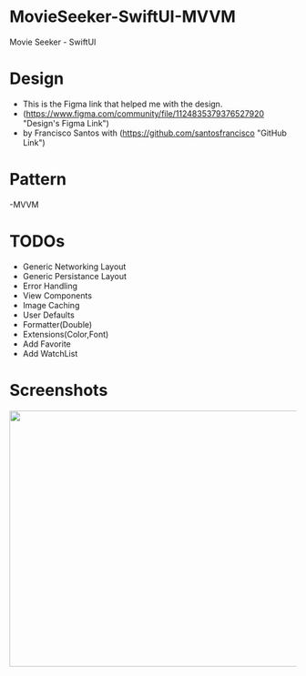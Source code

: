 # MovieSeeker-SwiftUI-MVVM
Movie Seeker - SwiftUI  
# Design
- This is the Figma link that helped me with the design.
- (https://www.figma.com/community/file/1124835379376527920 "Design's Figma Link")
- by Francisco Santos with (https://github.com/santosfrancisco "GitHub Link")

# Pattern
-MVVM

# TODOs
- Generic Networking Layout
- Generic Persistance Layout
- Error Handling
- View Components
- Image Caching
- User Defaults
- Formatter(Double)
- Extensions(Color,Font)
- Add Favorite
- Add WatchList
  
# Screenshots

<img src="https://github.com/MuratYurtseven/MovieSeeker-SwiftUI-MVVM/assets/123903809/fb802f5b-bcb9-4bd6-939a-14c137aa8207" width="720" height="450">  
